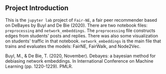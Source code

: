 ## Project Introduction

This is the `jupyter lab` project of `Fair-NE`, a fair peer recommender based on DeBayes by Buyl and De Bie (2020). There are two notebook files: `preprocessing` and `network_embeddings`. The `preprocessing` file constructs edges from students' posts and replies. There was also some visualization on students' traffic in that notebook. `network_embeddings` is the main file that trains and evaluates the models: FairNE, FairWalk, and Node2Vec.

Buyl, M., & De Bie, T. (2020, November). Debayes: a bayesian method for debiasing network embeddings. In International Conference on Machine Learning (pp. 1220-1229). PMLR.